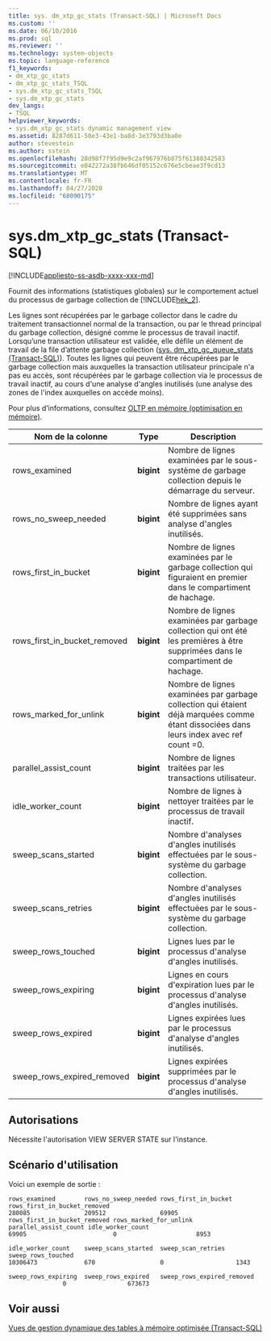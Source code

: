 ```yaml
---
title: sys. dm_xtp_gc_stats (Transact-SQL) | Microsoft Docs
ms.custom: ''
ms.date: 06/10/2016
ms.prod: sql
ms.reviewer: ''
ms.technology: system-objects
ms.topic: language-reference
f1_keywords:
- dm_xtp_gc_stats
- dm_xtp_gc_stats_TSQL
- sys.dm_xtp_gc_stats_TSQL
- sys.dm_xtp_gc_stats
dev_langs:
- TSQL
helpviewer_keywords:
- sys.dm_xtp_gc_stats dynamic management view
ms.assetid: 8287d611-50e3-43e1-ba8d-3e3793d3ba0e
author: stevestein
ms.author: sstein
ms.openlocfilehash: 28d98f7f95d9e9c2af967976b875f61388342583
ms.sourcegitcommit: e042272a38fb646df05152c676e5cbeae3f9cd13
ms.translationtype: MT
ms.contentlocale: fr-FR
ms.lasthandoff: 04/27/2020
ms.locfileid: "68090175"
---
```

# <a name="sysdm_xtp_gc_stats-transact-sql"></a>sys.dm_xtp_gc_stats (Transact-SQL)
[!INCLUDE[appliesto-ss-asdb-xxxx-xxx-md](../../includes/appliesto-ss-asdb-xxxx-xxx-md.md)]

  Fournit des informations (statistiques globales) sur le comportement actuel du processus de garbage collection de [!INCLUDE[hek_2](../../includes/hek-2-md.md)].  
  
 Les lignes sont récupérées par le garbage collector dans le cadre du traitement transactionnel normal de la transaction, ou par le thread principal du garbage collection, désigné comme le processus de travail inactif. Lorsqu’une transaction utilisateur est validée, elle défile un élément de travail de la file d’attente garbage collection ([sys. dm_xtp_gc_queue_stats &#40;Transact-SQL&#41;](../../relational-databases/system-dynamic-management-views/sys-dm-xtp-gc-queue-stats-transact-sql.md)). Toutes les lignes qui peuvent être récupérées par le garbage collection mais auxquelles la transaction utilisateur principale n'a pas eu accès, sont récupérées par le garbage collection via le processus de travail inactif, au cours d'une analyse d'angles inutilisés (une analyse des zones de l'index auxquelles on accède moins).  
  
 Pour plus d’informations, consultez [OLTP en mémoire &#40;optimisation en mémoire&#41;](../../relational-databases/in-memory-oltp/in-memory-oltp-in-memory-optimization.md).  
  
|Nom de la colonne|Type|Description|  
|-----------------|----------|-----------------|  
|rows_examined|**bigint**|Nombre de lignes examinées par le sous-système de garbage collection depuis le démarrage du serveur.|  
|rows_no_sweep_needed|**bigint**|Nombre de lignes ayant été supprimées sans analyse d'angles inutilisés.|  
|rows_first_in_bucket|**bigint**|Nombre de lignes examinées par le garbage collection qui figuraient en premier dans le compartiment de hachage.|  
|rows_first_in_bucket_removed|**bigint**|Nombre de lignes examinées par garbage collection qui ont été les premières à être supprimées dans le compartiment de hachage.|  
|rows_marked_for_unlink|**bigint**|Nombre de lignes examinées par garbage collection qui étaient déjà marquées comme étant dissociées dans leurs index avec ref count =0.|  
|parallel_assist_count|**bigint**|Nombre de lignes traitées par les transactions utilisateur.|  
|idle_worker_count|**bigint**|Nombre de lignes à nettoyer traitées par le processus de travail inactif.|  
|sweep_scans_started|**bigint**|Nombre d'analyses d'angles inutilisés effectuées par le sous-système du garbage collection.|  
|sweep_scans_retries|**bigint**|Nombre d'analyses d'angles inutilisés effectuées par le sous-système du garbage collection.|  
|sweep_rows_touched|**bigint**|Lignes lues par le processus d'analyse d'angles inutilisés.|  
|sweep_rows_expiring|**bigint**|Lignes en cours d'expiration lues par le processus d'analyse d'angles inutilisés.|  
|sweep_rows_expired|**bigint**|Lignes expirées lues par le processus d'analyse d'angles inutilisés.|  
|sweep_rows_expired_removed|**bigint**|Lignes expirées supprimées par le processus d'analyse d'angles inutilisés.|  
  
## <a name="permissions"></a>Autorisations  
 Nécessite l'autorisation VIEW SERVER STATE sur l'instance.  
  
## <a name="usage-scenario"></a>Scénario d'utilisation  
 Voici un exemple de sortie :  
  
```  
rows_examined        rows_no_sweep_needed rows_first_in_bucket rows_first_in_bucket_removed  
280085               209512               69905  
rows_first_in_bucket_removed rows_marked_for_unlink parallel_assist_count idle_worker_count  
69905                        0                      8953  
  
idle_worker_count    sweep_scans_started  sweep_scan_retries   sweep_rows_touched  
10306473             670                  0                    1343  
  
sweep_rows_expiring  sweep_rows_expired   sweep_rows_expired_removed  
               0                 673673  
```  
  
## <a name="see-also"></a>Voir aussi  
 [Vues de gestion dynamique des tables à mémoire optimisée &#40;Transact-SQL&#41;](../../relational-databases/system-dynamic-management-views/memory-optimized-table-dynamic-management-views-transact-sql.md)  
  
  
